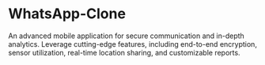 # WhatsApp-Clone
An advanced mobile application for secure communication and in-depth analytics. Leverage cutting-edge features, including end-to-end encryption, sensor utilization, real-time location sharing, and customizable reports.
